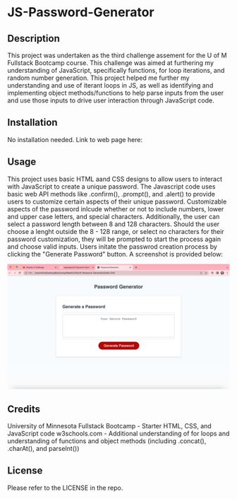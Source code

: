# JS-Password-Generator

## Description

This project was undertaken as the third challenge assement for the U of M Fullstack Bootcamp course. This challenge was aimed at furthering my understanding of JavaScript, specifically functions, for loop iterations, and random number generation. This project helped me further my understanding and use of iterant loops in JS, as well as identifying and implementing object methods/functions to help parse inputs from the user and use those inputs to drive user interaction through JavaScript code.

## Installation

No installation needed. Link to web page here: 

## Usage

This project uses basic HTML aand CSS designs to allow users to interact with JavaScript to create a unique password. The Javascript code uses basic web API methods like .confirm(), .prompt(), and .alert() to provide users to customize certain aspects of their unique password. Customizable aspects of the password inlcude whether or not to include numbers, lower and upper case letters, and special characters. Additionally, the user can select a password length between 8 and 128 characters. Should the user choose a lenght outside the 8 - 128 range, or select no characters for their password customization, they will be prompted to start the process again and choose valid inputs. Users initate the passwrod creation process by clicking the "Generate Password" button. A screenshot is provided below:

![JS Password Generator](image.png)

## Credits

University of Minnesota Fullstack Bootcamp - Starter HTML, CSS, and JavaScript code
w3schools.com - Additional understanding of for loops and understanding of functions and object methods (including .concat(), .charAt(), and parseInt())

## License

Please refer to the LICENSE in the repo.
